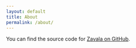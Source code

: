 ```yaml
---
layout: default
title: About
permalink: /about/
---
```


You can find the source code for [Zavala on GitHub](https://github.com/vincode-io/Zavala).
